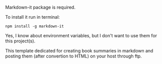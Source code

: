 Markdown-it package is required.

To install it run in terminal:

```
npm install -g markdown-it
```

Yes, I know about environment variables, but I don't want to use them for this project(s). 

This template dedicated for creating book summaries in markdown and posting them (after convertion to HTML) on your host through ftp. 

